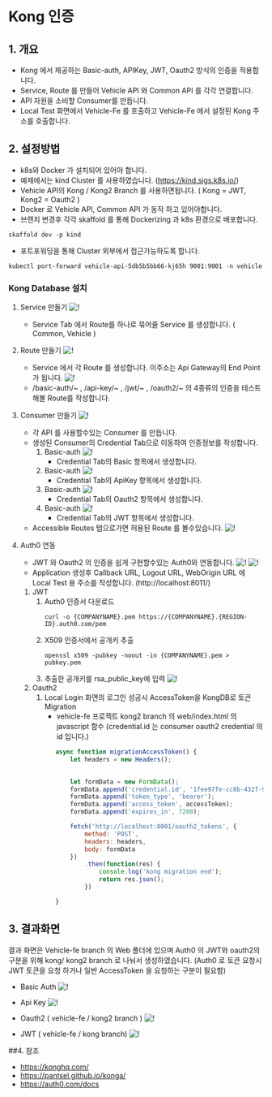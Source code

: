 # Kong 인증

## 1. 개요
- Kong 에서 제공하는 Basic-auth, APIKey, JWT, Oauth2 방식의 인증을 적용합니다.
- Service, Route 를 만들어 Vehicle API 와 Common API 를 각각 연결합니다.
- API 자원을 소비할 Consumer를 만듭니다.
- Local Test 화면에서 Vehicle-Fe 를 호출하고 Vehicle-Fe 에서 설정된 Kong 주소를 호출합니다.

## 2. 설정방법
- k8s와 Docker 가 설치되어 있어야 합니다.
- 예제에서는 kind Cluster 를 사용하였습니다. (https://kind.sigs.k8s.io/)
- Vehicle API의 Kong / Kong2 Branch 를 사용하면됩니다. ( Kong = JWT, Kong2 = Oauth2 )
- Docker 로 Vehicle API, Common API 가 동작 하고 있어야합니다.
- 브랜치 변경후 각각 skaffold 를 통해 Dockerizing 과 k8s 환경으로 배포합니다.

```shell script
skaffold dev -p kind
```
- 포트포워딩을 통해 Cluster 외부에서 접근가능하도록 합니다.
```shell script
kubectl port-forward vehicle-api-5db5b5bb66-kj65h 9001:9001 -n vehicle
```

### Kong Database 설치
1. Service 만들기
    ![!](./Kong-Auth1.png "")
    - Service Tab 에서 Route를 하나로 묶어줄 Service 를 생성합니다. ( Common, Vehicle )
2. Route 만들기
    ![!](./Kong-Auth2.png "")
    - Service 에서 각 Route 를 생성합니다. 이주소는 Api Gateway의 End Point 가 됩니다.
    ![!](./Kong-Auth3.png "")
    - /basic-auth/~ , /api-key/~ , /jwt/~ , /oauth2/~ 의 4종류의 인증을 테스트해볼 Route를 작성합니다.
    
3. Consumer 만들기
    ![!](./Kong-Auth4.png "")
    - 각 API 를 사용할수있는 Consumer 를 만듭니다.
    - 생성된 Consumer의 Credential Tab으로 이동하여 인증정보를 작성합니다.
        1. Basic-auth
        ![!](./Kong-Auth-Basic-Auth.png "")
            - Credential Tab의 Basic 항목에서 생성합니다.
        2. Basic-auth
        ![!](./Kong-Auth-Api-Key.png "")
            - Credential Tab의 ApiKey 항목에서 생성합니다.
        3. Basic-auth
        ![!](./Kong-Auth-Oauth2.png "")
            - Credential Tab의 Oauth2 항목에서 생성합니다.
        4. Basic-auth
        ![!](./Kong-Auth-Jwt.png "")
            - Credential Tab의 JWT 항목에서 생성합니다.
    - Accessible Routes 탭으로가면 허용된 Route 를 볼수있습니다.
    ![!](./Kong-Auth6.png "")
4. Auth0 연동
    - JWT 와 Oauth2 의 인증을 쉽게 구현할수있는 Auth0와 연동합니다.
    ![!](./Kong-Auth-Auth0-1.png "")
    ![!](./Kong-Auth-Auth0-2.png "")
    - Application 생성후 Callback URL, Logout URL, WebOrigin URL 에 Local Test 용 주소를 작성합니다. (http://localhost:8011/)
    1. JWT
        1. Auth0 인증서 다운로드
            ```shell script
            curl -o {COMPANYNAME}.pem https://{COMPANYNAME}.{REGION-ID}.auth0.com/pem
            ```
        2. X509 인증서에서 공개키 추출
            ```shell script
            openssl x509 -pubkey -noout -in {COMPANYNAME}.pem > pubkey.pem
            ```
        3. 추출한 공개키를 rsa_public_key에 입력
        ![!](./Kong-Auth-Jwt2.png "")
    2. Oauth2
        1. Local Login 화면의 로그인 성공시 AccessToken을 KongDB로 토큰 Migration
            - vehicle-fe 프로젝트 kong2 branch 의 web/index.html 의 javascript 함수
                (credential.id 는 consumer oauth2 credential 의 id 입니다.)
            ```javascript
               async function migrationAccessToken() {
                   let headers = new Headers();
                   
           
                   let formData = new FormData();
                   formData.append('credential.id', '1fee97fe-cc8b-432f-997a-1bff24d5b3e5');
                   formData.append('token_type', 'bearer');
                   formData.append('access_token', accessToken);
                   formData.append('expires_in', 7200);
           
                   fetch('http://localhost:8001/oauth2_tokens', {
                       method: 'POST',
                       headers: headers,
                       body: formData
                   })
                       .then(function(res) {
                           console.log('kong migration end');
                           return res.json();
                       })
           
               }
            ```
        
        
        
    
            

## 3. 결과화면
결과 화면은 Vehicle-fe branch 의  Web 폴더에 있으며 Auth0 의 JWT와 oauth2의 구분을 위해 kong/ kong2 branch 로 나눠서 생성하였습니다.
(Auth0 로 토큰 요청시 JWT 토큰을 요청 하거나 일반 AccessToken 을 요청하는 구분이 필요함)

- Basic Auth
![!](./Kong-Auth-Result1.png "")

- Api Key
![!](./Kong-Auth-Result2.png "")

- Oauth2 ( vehicle-fe / kong2 branch )
![!](./Kong-Auth-Result3.png "")

- JWT ( vehicle-fe / kong branch)
![!](./Kong-Auth-Result4.png "")

##4. 참조
- https://konghq.com/
- https://pantsel.github.io/konga/
- https://auth0.com/docs




